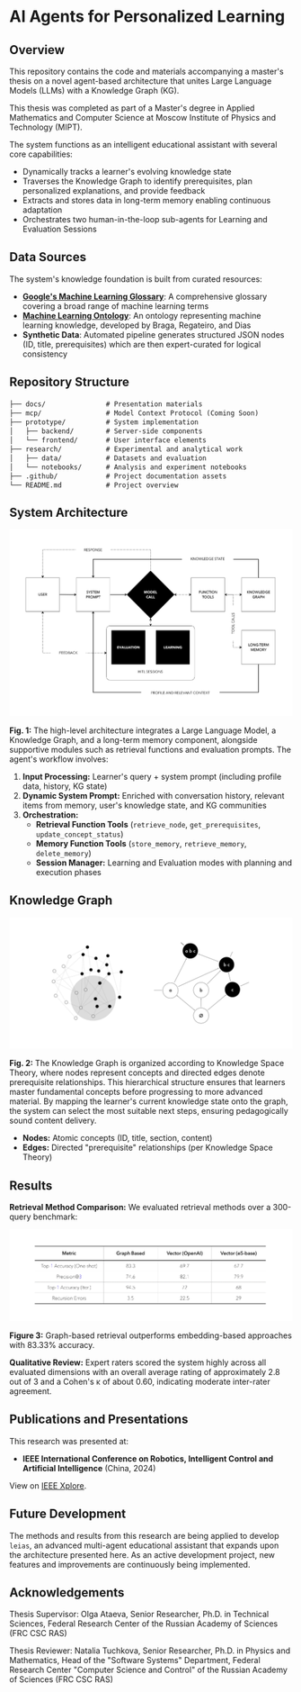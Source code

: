 # AI Agents for Personalized Learning

## Overview

This repository contains the code and materials accompanying a master's thesis on a novel agent-based architecture that unites Large Language Models (LLMs) with a Knowledge Graph (KG).  

This thesis was completed as part of a Master's degree in Applied Mathematics and Computer Science at Moscow Institute of Physics and Technology (MIPT). 

The system functions as an intelligent educational assistant with several core capabilities:

- Dynamically tracks a learner's evolving knowledge state
- Traverses the Knowledge Graph to identify prerequisites, plan personalized explanations, and provide feedback
- Extracts and stores data in long-term memory enabling continuous adaptation
- Orchestrates two human-in-the-loop sub-agents for Learning and Evaluation Sessions


## Data Sources

The system's knowledge foundation is built from curated resources:

- [**Google's Machine Learning Glossary**](https://developers.google.com/machine-learning/glossary): A comprehensive glossary covering a broad range of machine learning terms
- [**Machine Learning Ontology**](https://doi.org/10.17605/OSF.IO/CHU5Q): An ontology representing machine learning knowledge, developed by Braga, Regateiro, and Dias
- **Synthetic Data**: Automated pipeline generates structured JSON nodes (ID, title, prerequisites) which are then expert-curated for logical consistency

## Repository Structure

```
├── docs/               # Presentation materials
├── mcp/                # Model Context Protocol (Coming Soon)
├── prototype/          # System implementation
│   ├── backend/        # Server-side components
│   └── frontend/       # User interface elements
├── research/           # Experimental and analytical work
│   ├── data/           # Datasets and evaluation
│   └── notebooks/      # Analysis and experiment notebooks
├── .github/            # Project documentation assets
└── README.md           # Project overview
```


## System Architecture

![Agent Architecture](.github/architecture.png)

**Fig. 1:** The high-level architecture integrates a Large Language Model, a Knowledge Graph, and a long-term memory component, alongside supportive modules such as retrieval functions and evaluation prompts. The agent's workflow involves:

1. **Input Processing:** Learner's query + system prompt (including profile data, history, KG state)
2. **Dynamic System Prompt:** Enriched with conversation history, relevant items from memory, user's knowledge state, and KG communities
3. **Orchestration:**  
   - **Retrieval Function Tools** (`retrieve_node`, `get_prerequisites`, `update_concept_status`)
   - **Memory Function Tools** (`store_memory`, `retrieve_memory`, `delete_memory`)
   - **Session Manager:** Learning and Evaluation modes with planning and execution phases

## Knowledge Graph

![Knowledge Graph Structure](.github/graph.png)

**Fig. 2:** The Knowledge Graph is organized according to Knowledge Space Theory, where nodes represent concepts and directed edges denote prerequisite relationships. This hierarchical structure ensures that learners master fundamental concepts before progressing to more advanced material. By mapping the learner's current knowledge state onto the graph, the system can select the most suitable next steps, ensuring pedagogically sound content delivery.

- **Nodes:** Atomic concepts (ID, title, section, content)
- **Edges:** Directed "prerequisite" relationships (per Knowledge Space Theory)

## Results

**Retrieval Method Comparison:** We evaluated retrieval methods over a 300-query benchmark:

![Retrieval Performance](.github/retrieval.png)

**Figure 3:** Graph-based retrieval outperforms embedding-based approaches with 83.33% accuracy.

**Qualitative Review:** Expert raters scored the system highly across all evaluated dimensions with an overall average rating of approximately 2.8 out of 3 and a Cohen's κ of about 0.60, indicating moderate inter-rater agreement.

## Publications and Presentations

This research was presented at:
- **IEEE International Conference on Robotics, Intelligent Control and Artificial Intelligence** (China, 2024)

View on [IEEE Xplore](https://ieeexplore.ieee.org/document/10911764).


## Future Development

The methods and results from this research are being applied to develop `leias`, an advanced multi-agent educational assistant that expands upon the architecture presented here. As an active development project, new features and improvements are continuously being implemented.

## Acknowledgements

Thesis Supervisor: Olga Ataeva, Senior Researcher, Ph.D. in Technical Sciences, Federal Research Center of the Russian Academy of Sciences (FRC CSC RAS)

Thesis Reviewer: Natalia Tuchkova, Senior Researcher, Ph.D. in Physics and Mathematics, Head of the "Software Systems" Department, Federal Research Center "Computer Science and Control" of the Russian Academy of Sciences (FRC CSC RAS)